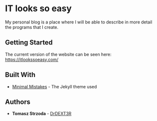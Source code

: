 # IT looks so easy
My personal blog is a place where I will be able to describe in more detail the programs that I create.

## Getting Started
The current version of the website can be seen here: https://itlookssoeasy.com/

## Built With
* [Minimal Mistakes](https://github.com/mmistakes/minimal-mistakes) - The Jekyll theme used

## Authors
* **Tomasz Strzoda** - [DrDEXT3R](https://github.com/DrDEXT3R)